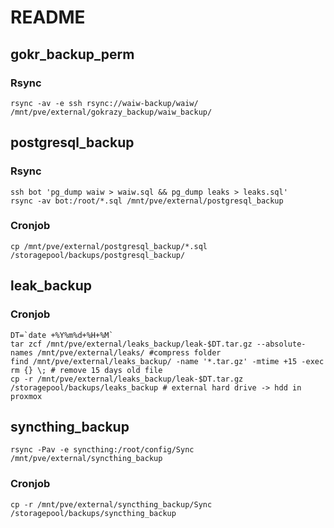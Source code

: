 # README

## gokr_backup_perm

### Rsync

``` console
rsync -av -e ssh rsync://waiw-backup/waiw/ /mnt/pve/external/gokrazy_backup/waiw_backup/
```

## postgresql_backup

### Rsync

``` console
ssh bot 'pg_dump waiw > waiw.sql && pg_dump leaks > leaks.sql'
rsync -av bot:/root/*.sql /mnt/pve/external/postgresql_backup
```

### Cronjob

``` console
cp /mnt/pve/external/postgresql_backup/*.sql /storagepool/backups/postgresql_backup/
```

## leak_backup

### Cronjob

``` console
DT=`date +%Y%m%d+%H+%M`
tar zcf /mnt/pve/external/leaks_backup/leak-$DT.tar.gz --absolute-names /mnt/pve/external/leaks/ #compress folder
find /mnt/pve/external/leaks_backup/ -name '*.tar.gz' -mtime +15 -exec rm {} \; # remove 15 days old file
cp -r /mnt/pve/external/leaks_backup/leak-$DT.tar.gz /storagepool/backups/leaks_backup # external hard drive -> hdd in proxmox
```

## syncthing_backup

``` console
rsync -Pav -e syncthing:/root/config/Sync /mnt/pve/external/syncthing_backup
```

### Cronjob

``` console
cp -r /mnt/pve/external/syncthing_backup/Sync /storagepool/backups/syncthing_backup
```
